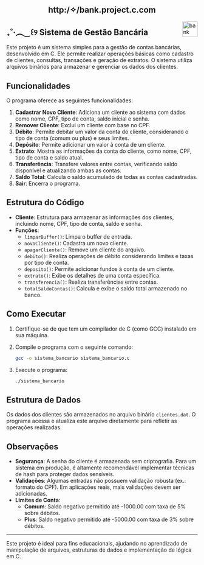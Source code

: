 
<div align = "middle"> <H2> http:/✧/bank.project.c.com </H2> </div> 
<img align = "right" src="https://cdn.pixabay.com/animation/2023/06/13/15/13/15-13-37-55_512.gif" width="40" height = "40" alt="bank">

## ₊˚‧︵‿꒰୨ Sistema de Gestão Bancária

Este projeto é um sistema simples para a gestão de contas bancárias, desenvolvido em C. Ele permite realizar operações básicas como cadastro de clientes, consultas, transações e geração de extratos. O sistema utiliza arquivos binários para armazenar e gerenciar os dados dos clientes.

## Funcionalidades

O programa oferece as seguintes funcionalidades:

1. **Cadastrar Novo Cliente**: Adiciona um cliente ao sistema com dados como nome, CPF, tipo de conta, saldo inicial e senha.
2. **Remover Cliente**: Exclui um cliente com base no CPF.
3. **Débito**: Permite debitar um valor da conta do cliente, considerando o tipo de conta (comum ou plus) e seus limites.
4. **Depósito**: Permite adicionar um valor à conta de um cliente.
5. **Extrato**: Mostra as informações da conta do cliente, como nome, CPF, tipo de conta e saldo atual.
6. **Transferência**: Transfere valores entre contas, verificando saldo disponível e atualizando ambas as contas.
7. **Saldo Total**: Calcula o saldo acumulado de todas as contas cadastradas.
8. **Sair**: Encerra o programa.

## Estrutura do Código

- **Cliente**: Estrutura para armazenar as informações dos clientes, incluindo nome, CPF, tipo de conta, saldo e senha.
- **Funções**:
  - `limparBuffer()`: Limpa o buffer de entrada.
  - `novoCliente()`: Cadastra um novo cliente.
  - `apagarCliente()`: Remove um cliente do arquivo.
  - `debito()`: Realiza operações de débito considerando limites e taxas por tipo de conta.
  - `deposito()`: Permite adicionar fundos à conta de um cliente.
  - `extrato()`: Exibe os detalhes de uma conta específica.
  - `transferencia()`: Realiza transferências entre contas.
  - `totalSaldoContas()`: Calcula e exibe o saldo total armazenado no banco.

## Como Executar

1. Certifique-se de que tem um compilador de C (como GCC) instalado em sua máquina.
2. Compile o programa com o seguinte comando:

   ```bash
   gcc -o sistema_bancario sistema_bancario.c
   ```

3. Execute o programa:

   ```bash
   ./sistema_bancario
   ```

## Estrutura de Dados

Os dados dos clientes são armazenados no arquivo binário `clientes.dat`. O programa acessa e atualiza este arquivo diretamente para refletir as operações realizadas.

## Observações

- **Segurança**: A senha do cliente é armazenada sem criptografia. Para um sistema em produção, é altamente recomendável implementar técnicas de hash para proteger dados sensíveis.
- **Validações**: Algumas entradas não possuem validação robusta (ex.: formato do CPF). Em aplicações reais, mais validações devem ser adicionadas.
- **Limites de Conta**:
  - **Comum**: Saldo negativo permitido até -1000.00 com taxa de 5% sobre débitos.
  - **Plus**: Saldo negativo permitido até -5000.00 com taxa de 3% sobre débitos.

---

Este projeto é ideal para fins educacionais, ajudando no aprendizado de manipulação de arquivos, estruturas de dados e implementação de lógica em C. <br>

<br>
